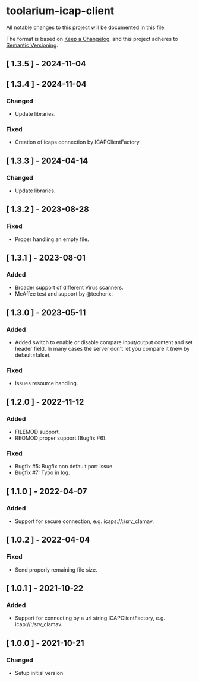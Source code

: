 # toolarium-icap-client

All notable changes to this project will be documented in this file.

The format is based on [Keep a Changelog](https://keepachangelog.com/en/1.0.0/),
and this project adheres to [Semantic Versioning](https://semver.org/spec/v2.0.0.html).

## [ 1.3.5 ] - 2024-11-04

## [ 1.3.4 ] - 2024-11-04
### Changed
- Update libraries.

### Fixed
- Creation of icaps connection by ICAPClientFactory. 

## [ 1.3.3 ] - 2024-04-14
### Changed
- Update libraries.

## [ 1.3.2 ] - 2023-08-28
### Fixed
- Proper handling an empty file.

## [ 1.3.1 ] - 2023-08-01
### Added
- Broader support of different Virus scanners.
- McAffee test and support by @techorix.

## [ 1.3.0 ] - 2023-05-11
### Added
- Added switch to enable or disable compare input/output content and set header field. 
  In many cases the server don't let you compare it (new by default=false).

### Fixed
- Issues resource handling.

## [ 1.2.0 ] - 2022-11-12
### Added
- FILEMOD support.
- REQMOD proper support (Bugfix #6).

### Fixed
- Bugfix #5: Bugfix non default port issue.
- Bugfix #7: Typo in log.

## [ 1.1.0 ] - 2022-04-07
### Added
- Support for secure connection, e.g. icaps://<hostname>:<port>/srv_clamav.

## [ 1.0.2 ] - 2022-04-04
### Fixed
- Send properly remaining file size.

## [ 1.0.1 ] - 2021-10-22
### Added
- Support for connecting by a url string ICAPClientFactory, e.g. icap://<hostname>:<port>/srv_clamav.

## [ 1.0.0 ] - 2021-10-21
### Changed
- Setup initial version.
